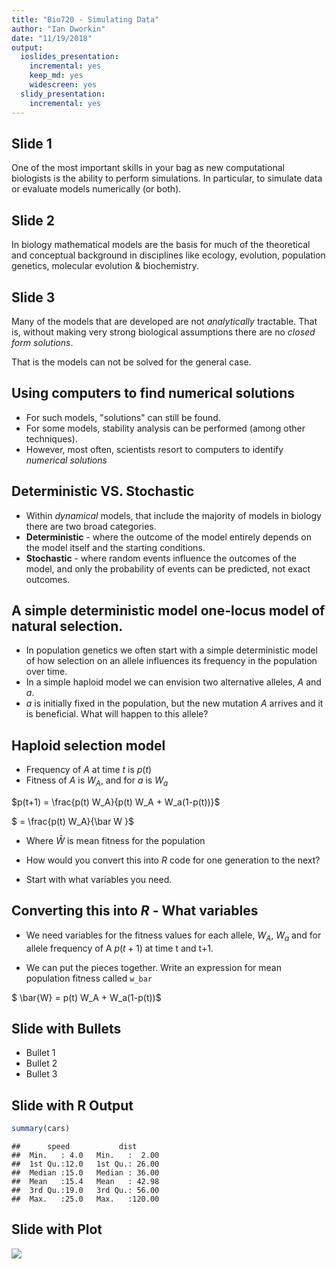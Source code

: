 ```yaml
---
title: "Bio720 - Simulating Data"
author: "Ian Dworkin"
date: "11/19/2018"
output:
  ioslides_presentation:
    incremental: yes
    keep_md: yes
    widescreen: yes
  slidy_presentation:
    incremental: yes
---
```




## Slide 1

One of the most important skills in your bag as new computational biologists is the ability to perform simulations. In particular, to simulate data or evaluate models numerically (or both).

## Slide 2
In biology mathematical models are the basis for much of the theoretical and conceptual background in disciplines like ecology, evolution, population genetics, molecular evolution & biochemistry.

## Slide 3

Many of the models that are developed are not *analytically* tractable. That is, without making very strong biological assumptions there are no *closed form solutions*.

That is the models can not be solved for the general case.

## Using computers to find numerical solutions

- For such models, "solutions" can still be found.
- For some models, stability analysis can be performed (among other techniques).
- However, most often, scientists resort to computers to identify *numerical solutions*

## Deterministic VS. Stochastic
- Within *dynamical* models, that include the majority of models in biology there are two broad categories.
- **Deterministic** - where the outcome of the model entirely depends on the model itself and the starting conditions.
- **Stochastic** - where random events influence the outcomes of the model, and only the probability of events can be predicted, not exact outcomes.

## A simple deterministic model one-locus model of natural selection.
- In population genetics we often start with a simple deterministic model of how selection on an allele influences its frequency in the population over time.
- In a simple haploid model we can envision two alternative alleles, *A* and *a*.
- *a* is initially fixed in the population, but the new mutation *A* arrives and it is beneficial. What will happen to this allele?

## Haploid selection model
- Frequency of *A* at time *t* is $p(t)$
- Fitness of *A* is $W_A$, and for *a* is $W_a$

$p(t+1) = \frac{p(t) W_A}{p(t) W_A + W_a(1-p(t))}$

$  = \frac{p(t) W_A}{\bar W }$

- Where $\bar W$ is mean fitness for the population

- How would you convert this into *R* code for one generation to the next?

- Start with what variables you need.
## Converting this into *R* - What variables
- We need variables for the fitness values for each allele, $W_A$, $W_a$ and for allele frequency of A $p(t+1)$ at time t and t+1.

- We can put the pieces together. Write an expression for mean population fitness called `w_bar`

$ \bar{W} = p(t) W_A + W_a(1-p(t))$




## Slide with Bullets

- Bullet 1
- Bullet 2
- Bullet 3

## Slide with R Output


```r
summary(cars)
```

```
##      speed           dist       
##  Min.   : 4.0   Min.   :  2.00  
##  1st Qu.:12.0   1st Qu.: 26.00  
##  Median :15.0   Median : 36.00  
##  Mean   :15.4   Mean   : 42.98  
##  3rd Qu.:19.0   3rd Qu.: 56.00  
##  Max.   :25.0   Max.   :120.00
```

## Slide with Plot

![](Bio720_SimulatingData_files/figure-html/pressure-1.png)<!-- -->

